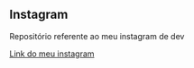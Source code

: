 ## Instagram
 <p> Repositório referente ao meu instagram de dev </p>

 [Link do meu instagram](https://www.instagram.com/nogueira_dev_bit/)
